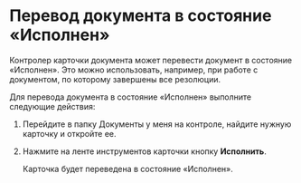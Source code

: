 # Перевод документа в состояние «Исполнен»

Контролер карточки документа может перевести документ в состояние «Исполнен». Это можно использовать, например, при работе с документом, по которому завершены все резолюции.

Для перевода документа в состояние «Исполнен» выполните следующие действия:

1. Перейдите в папку Документы у меня на контроле, найдите нужную карточку и откройте ее.

2. Нажмите на ленте инструментов карточки кнопку **Исполнить**.

   Карточка будет переведена в состояние «Исполнен».